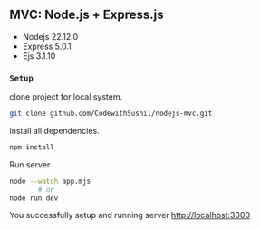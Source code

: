 ## MVC: Node.js + Express.js

- Nodejs 22.12.0
- Express 5.0.1 
- Ejs 3.1.10

### `Setup`
clone project for local system.
```bash
git clone github.com/CodewithSushil/nodejs-mvc.git
```
install all dependencies.
```bash
npm install
```
Run server
```bash
node --watch app.mjs
       # or
node run dev
```
You successfully setup and running server [http://localhost:3000](http://localhost:3000)
